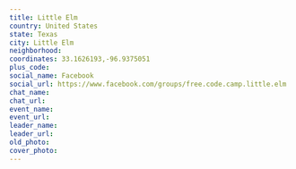 ```yaml
---
title: Little Elm
country: United States
state: Texas
city: Little Elm
neighborhood: 
coordinates: 33.1626193,-96.9375051
plus_code:
social_name: Facebook
social_url: https://www.facebook.com/groups/free.code.camp.little.elm
chat_name:
chat_url:
event_name:
event_url:
leader_name:
leader_url:
old_photo: 
cover_photo:
---
```

